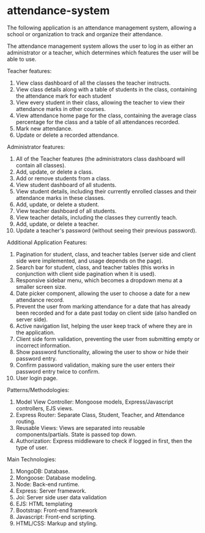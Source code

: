# attendance-system

The following application is an attendance management system, allowing a school or organization to track and organize their attendance.

The attendance management system allows the user to log in as either an administrator or a teacher, which determines which features the user will be able to use.

Teacher features:
1. View class dashboard of all the classes the teacher instructs.
2. View class details along with a table of students in the class, containing the attendance mark for each student
3. View every student in their class, allowing the teacher to view their attendance marks in other courses.
4. View attendance home page for the class, containing the average class percentage for the class and a table of all attendances recorded.
5. Mark new attendance.
5. Update or delete a recorded attendance.

Administrator features:
1. All of the Teacher features (the administrators class dashboard will contain all classes).
2. Add, update, or delete a class.
3. Add or remove students from a class.
4. View student dashboard of all students.
5. View student details, including their currently enrolled classes and their attendance marks in these classes.
6. Add, update, or delete a student.
7. View teacher dashboard of all students.
8. View teacher details, including the classes they currently teach.
9. Add, update, or delete a teacher.
10. Update a teacher's password (without seeing their previous password).


Additional Application Features:
1. Pagination for student, class, and teacher tables (server side and client side were implemented, and usage depends on the page).
2. Search bar for student, class, and teacher tables (this works in conjunction with client side pagination when it is used).
3. Responsive sidebar menu, which becomes a dropdown menu at a smaller screen size.
4. Date picker component, allowing the user to choose a date for a new attendance record. 
5. Prevent the user from marking attendance for a date that has already been recorded and for a date past today on client side (also handled on server side).
6. Active navigation list, helping the user keep track of where they are in the application.
7. Client side form validation, preventing the user from submitting empty or incorrect information.
8. Show password functionality, allowing the user to show or hide their password entry.
9. Confirm password validation, making sure the user enters their password entry twice to confirm.
10. User login page.

Patterns/Methodologies:
1. Model View Controller: Mongoose models, Express/Javascript controllers, EJS views.
2. Express Router: Separate Class, Student, Teacher, and Attendance routing.
3. Reusable Views: Views are separated into reusable components/partials. State is passed top down.
4. Authorization: Express middleware to check if logged in first, then the type of user.

Main Technologies:
1. MongoDB: Database.
2. Mongoose: Database modeling.
3. Node: Back-end runtime.
4. Express: Server framework.
5. Joi: Server side user data validation
6. EJS: HTML templating
7. Bootstrap: Front-end framework
8. Javascript: Front-end scripting.
9. HTML/CSS: Markup and styling.
